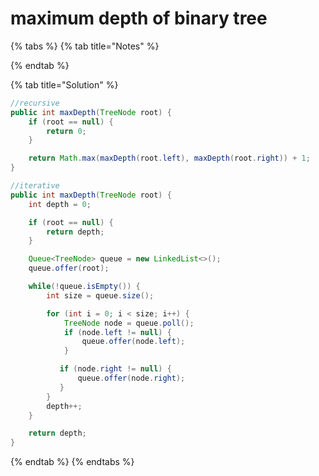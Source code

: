 # maximum depth of binary tree

{% tabs %}
{% tab title="Notes" %}

{% endtab %}

{% tab title="Solution" %}
```java
//recursive
public int maxDepth(TreeNode root) {
    if (root == null) {
        return 0;
    }

    return Math.max(maxDepth(root.left), maxDepth(root.right)) + 1;
}

//iterative
public int maxDepth(TreeNode root) {
    int depth = 0;

    if (root == null) {
        return depth;
    }

    Queue<TreeNode> queue = new LinkedList<>();
    queue.offer(root);

    while(!queue.isEmpty()) {
        int size = queue.size();

        for (int i = 0; i < size; i++) {
            TreeNode node = queue.poll();
            if (node.left != null) {
                queue.offer(node.left);
            }

           if (node.right != null) {
               queue.offer(node.right);
           }
        }
        depth++;
    }

    return depth;
}
```
{% endtab %}
{% endtabs %}

